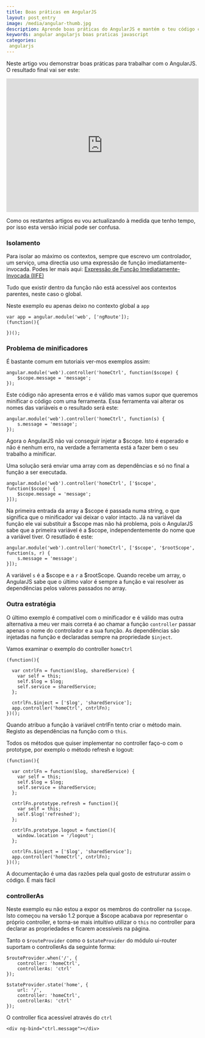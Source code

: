 ```yaml
---
title: Boas práticas em AngularJS
layout: post_entry
image: /media/angular-thumb.jpg
description: Aprende boas práticas do AngularJS e mantém o teu código compreensível
keywords: angular angularjs boas praticas javascript 
categories:
 angularjs
---
```


Neste artigo vou demonstrar boas práticas para trabalhar com o AngularJS. O resultado final vai ser este:

<iframe height='350' scrolling='no' src='http://codepen.io/guilhermecardoso/embed/LEGpmY/' frameborder='no' allowtransparency='true' allowfullscreen='true' style='width: 100%;'>See the Pen <a href='http://codepen.io/guilhermecardoso/pen/LEGpmY/'>LEGpmY</a> by Guilherme Cardoso (<a href='http://codepen.io/guilhermecardoso'>@guilhermecardoso</a>) on <a href='http://codepen.io'>CodePen</a>.
</iframe>

Como os restantes artigos eu vou actualizando à medida que tenho tempo, por isso esta versão inicial pode ser confusa.

### Isolamento

Para isolar ao máximo os contextos, sempre que escrevo um controlador, um serviço, uma directia uso uma expressão de função imediatamente-invocada. Podes ler mais aqui: [Expressão de Função Imediatamente-Invocada (IIFE)](http://www.codigo.ovh/javascript/pattern/2014/09/10/javascript-iife.html)


Tudo que existir dentro da função não está acessível aos contextos parentes, neste caso o global.

Neste exemplo eu apenas deixo no contexto global a ``app``

	var app = angular.module('web', ['ngRoute']);
	(function(){

	})();

### Problema de minificadores

É bastante comum em tutoriais ver-mos exemplos assim:

	angular.module('web').controller('homeCtrl', function($scope) {
		$scope.message = 'message';
	});

Este código não apresenta erros e é válido mas vamos supor que queremos minificar o código com uma ferramenta. Essa ferramenta vai alterar os nomes das variáveis e o resultado será este:

	angular.module('web').controller('homeCtrl', function(s) {
		s.message = 'message';
	});

Agora o AngularJS não vai conseguir injetar a $scope. Isto é esperado e não é nenhum erro, na verdade a ferramenta está a fazer bem o seu trabalho a minificar. 

Uma solução será enviar uma array com as dependências e só no final a função a ser executada.

	angular.module('web').controller('homeCtrl', ['$scope', function($scope) {
		$scope.message = 'message';
	}]);

Na primeira entrada da array a $scope é passada numa string, o que significa que o minificador vai deixar o valor intacto. Já na variável da função ele vai substituír a $scope mas não há problema, pois o AngularJS sabe que a primeira variável é a $scope, independentemente do nome que a variável tiver. O resutlado é este:

	angular.module('web').controller('homeCtrl', ['$scope', '$rootScope', function(s, r) {
		s.message = 'message';
	}]);

A variável ``s`` é a $scope e a ``r`` a $rootScope. Quando recebe um array, o AngularJS sabe que o último valor é sempre a função e vai resolver as dependências pelos valores passados no array.


### Outra estratégia

O último exemplo é compatível com o minificador e é válido mas outra alternativa a meu ver mais correta é ao chamar a função ``controller`` passar apenas o nome do controlador e a sua função. As dependências são injetadas na função e declaradas sempre na propriedade ``$inject``.

Vamos examinar o exemplo do controller ``homeCtrl``

	(function(){
	  
	  var cntrlFn = function($log, sharedService) {
	    var self = this;
	    self.$log = $log;
	    self.service = sharedService;
	  };

	  cntrlFn.$inject = ['$log', 'sharedService'];
	  app.controller('homeCtrl', cntrlFn);
	})();


Quando atribuo a função à variável cntrlFn tento criar o método main. Registo as dependências na função com o ``this``.

Todos os métodos que quiser implementar no controller faço-o com o prototype, por exemplo o método refresh e logout:

	(function(){
	  
	  var cntrlFn = function($log, sharedService) {
	    var self = this;
	    self.$log = $log;
	    self.service = sharedService;
	  };

	  cntrlFn.prototype.refresh = function(){
	  	var self = this;
	  	self.$log('refreshed');
	  };

	  cntrlFn.prototype.logout = function(){
	  	window.location = '/logout';
	  };

	  cntrlFn.$inject = ['$log', 'sharedService'];
	  app.controller('homeCtrl', cntrlFn);
	})();


A documentação é uma das razões pela qual gosto de estruturar assim o código. É mais fácil
### controllerAs

Neste exemplo eu não estou a expor os membros do controller na ``$scope``. Isto começou na versão 1.2 porque a $scope acabava por representar o próprio controller, e torna-se mais intuitívo utilizar o ``this`` no controller para declarar as propriedades e ficarem acessíveis na página.


Tanto o ``$routeProvider`` como o ``$stateProvider`` do módulo ui-router suportam o controllerAs da seguinte forma:

	$routeProvider.when('/', {
		controller: 'homeCtrl',
		controllerAs: 'ctrl'
	});

	$stateProvider.state('home', {
		url: '/',
		controller: 'homeCtrl',
		controllerAs: 'ctrl'
	});

O controller fica acessível através do ``ctrl``

	<div ng-bind="ctrl.message"></div>